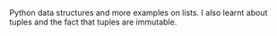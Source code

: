 Python data structures and more examples on lists. I also learnt about
tuples and the fact that tuples are immutable.
